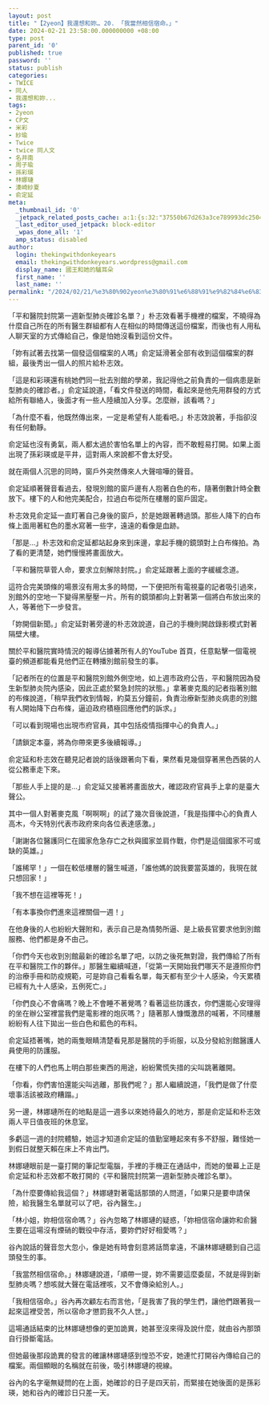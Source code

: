 ```yaml
---
layout: post
title: "【2yeon】我還想和妳… 20. 「我當然相信宿命。」"
date: 2024-02-21 23:58:00.000000000 +08:00
type: post
parent_id: '0'
published: true
password: ''
status: publish
categories:
- TWICE
- 同人
- 我還想和妳...
tags:
- 2yeon
- CP文
- 米彩
- 紗瑜
- Twice
- twice 同人文
- 名井南
- 周子瑜
- 孫彩瑛
- 林娜璉
- 湊崎紗夏
- 俞定延
meta:
  _thumbnail_id: '0'
  _jetpack_related_posts_cache: a:1:{s:32:"37550b67d263a3ce789993dc25046c5f";a:2:{s:7:"expires";i:1736446869;s:7:"payload";a:6:{i:0;a:1:{s:2:"id";i:3992;}i:1;a:1:{s:2:"id";i:3985;}i:2;a:1:{s:2:"id";i:4059;}i:3;a:1:{s:2:"id";i:3953;}i:4;a:1:{s:2:"id";i:4048;}i:5;a:1:{s:2:"id";i:3941;}}}}
  _last_editor_used_jetpack: block-editor
  _wpas_done_all: '1'
  amp_status: disabled
author:
  login: thekingwithdonkeyears
  email: thekingwithdonkeyears.wordpress@gmail.com
  display_name: 國王和她的驢耳朵
  first_name: ''
  last_name: ''
permalink: "/2024/02/21/%e3%80%902yeon%e3%80%91%e6%88%91%e9%82%84%e6%83%b3%e5%92%8c%e5%a6%b3-20-%e3%80%8c%e6%88%91%e7%95%b6%e7%84%b6%e7%9b%b8%e4%bf%a1%e5%ae%bf%e5%91%bd%e3%80%82%e3%80%8d/"
---
```


「平和醫院封院第一週新型肺炎確診名單？」朴志效看著手機裡的檔案，不曉得為什麼自己所在的所有醫生群組都有人在相似的時間傳送這份檔案，而後也有人用私人聊天室的方式傳給自己，像是怕她沒看到這份文件。

「妳有試著去找第一個發這個檔案的人嗎」俞定延滑著全部有收到這個檔案的群組，最後秀出一個人的照片給朴志效。

「這是和彩瑛還有桃她們同一批去別館的學弟，我記得他之前負責的一個病患是新型肺炎的確診者。」俞定延說道，「看文件發送的時間，看起來是他先用群發的方式給所有聯絡人，後面才有一些人陸續加入分享。怎麼辦，該看嗎？」

「為什麼不看，他既然傳出來，一定是希望有人能看吧。」朴志效說著，手指卻沒有任何動靜。

俞定延也沒有勇氣，兩人都太過於害怕名單上的內容，而不敢輕易打開。如果上面出現了孫彩瑛或是平井，這對兩人來說都不會太好受。

就在兩個人沉思的同時，窗戶外突然傳來人大聲喧嘩的聲音。

俞定延順著聲音看過去，發現別館的窗戶邊有人抱著白色的布，隨著倒數計時全數放下。樓下的人和他完美配合，拉過白布從所在樓層的窗戶固定。

朴志效見俞定延一直盯著自己身後的窗戶，於是她跟著轉過頭。那些人降下的白布條上面用著紅色的墨水寫著一些字，遠遠的看像是血跡。

「那是...」朴志效和俞定延都站起身來到床邊，拿起手機的鏡頭對上白布條拍。為了看的更清楚，她們慢慢將畫面放大。

「平和醫院草菅人命，要求立刻解除封院。」俞定延跟著上面的字緩緩念道。

這符合完美頭條的場景沒有用太多的時間，一下便把所有電視臺的記者吸引過來，別館外的空地一下變得黑壓壓一片。所有的鏡頭都向上對著第一個將白布放出來的人，等著他下一步發言。

「妳開個新聞。」俞定延對著旁邊的朴志效說道，自己的手機則開啟錄影模式對著隔壁大樓。

關於平和醫院實時情況的報導佔據著所有人的YouTube 首頁，任意點擊一個電視臺的頻道都能看見他們正在轉播別館前發生的事。

「記者所在的位置是平和醫院別館外側空地，如上週市政府公告，平和醫院因為發生新型肺炎院內感染，因此正處於緊急封院的狀態。」拿著麥克風的記者指著別館的布條說道，「稍早我們收到情報，約莫五分鐘前，負責治療新型肺炎病患的別館有人開始降下白布條，逼迫政府積極回應他們的訴求。」

「可以看到現場也出現市府官員，其中包括疫情指揮中心的負責人。」

「請鎖定本臺，將為你帶來更多後續報導。」

俞定延和朴志效在聽見記者說的話後跟著向下看，果然看見幾個穿著黑色西裝的人從公務車走下來。

「那些人手上提的是...」俞定延又接著將畫面放大，確認政府官員手上拿的是臺大聲公。

其中一個人對著麥克風「啊啊啊」的試了幾次音後說道，「我是指揮中心的負責人高木，今天特別代表市政府來向各位表達感激。」

「謝謝各位醫護同仁在國家危急存亡之秋與國家並肩作戰，你們是這個國家不可或缺的英雄。」

「誰稀罕！」一個在較低樓層的醫生喊道，「誰他媽的說我要當英雄的，我現在就只想回家！」

「我不想在這裡等死！」

「有本事換你們進來這裡關個一週！」

在他身後的人也紛紛大聲附和，表示自己是為情勢所逼、是上級長官要求他到別館服務、他們都是身不由己。

「你們今天也收到別館最新的確診名單了吧，以防之後死無對證，我們傳給了所有在平和醫院工作的夥伴。」那醫生繼續喊道，「從第一天開始我們哪天不是遵照你們的治療手冊和防疫規範，可是妳自己看看名單，每天都有至少十人感染，今天累積已經有九十人感染，五例死亡。」

「你們良心不會痛嗎？晚上不會睡不著覺嗎？看著這些防護衣，你們還能心安理得的坐在辦公室裡當我們是電影裡的炮灰嗎？」隨著那人慷慨激昂的喊著，不同樓層紛紛有人往下拋出一些白色和藍色的布料。

俞定延捂著嘴，她的兩隻眼睛清楚看見那是醫院的手術服，以及分發給別館醫護人員使用的防護服。

在樓下的人們也馬上明白那些東西的用途，紛紛驚慌失措的尖叫跳著離開。

「你看，你們害怕還能尖叫逃離，那我們呢？」那人繼續說道，「我們是做了什麼壞事活該被政府糟蹋。」

另一邊，林娜璉所在的地點是這一週多以來她待最久的地方，那是俞定延和朴志效兩人平日值夜班的休息室。

多虧這一週的封院體驗，她這才知道俞定延的值勤室睡起來有多不舒服，難怪她一到假日就整天賴在床上不肯出門。

林娜璉眼前是一臺打開的筆記型電腦，手裡的手機正在通話中，而她的螢幕上正是俞定延和朴志效都不敢打開的《平和醫院封院第一週新型肺炎確診名單》。

「為什麼要傳給我這個？」林娜璉對著電話那頭的人問道，「如果只是要申請保險，給我醫生名單就可以了吧，谷內醫生。」

「林小姐，妳相信宿命嗎？」谷內忽略了林娜璉的疑惑，「妳相信宿命讓妳和俞醫生要在這場沒有煙硝的戰役中存活，要妳們好好相愛嗎？」

谷內說話的聲音忽大忽小，像是她有時會刻意將話筒拿遠，不讓林娜璉聽到自己這頭發生的事。

「我當然相信宿命。」林娜璉說道，「順帶一提，妳不需要這麼委屈，不就是得到新型肺炎嗎？想咳就大聲在電話裡咳，又不會傳染給別人。」

「我相信宿命。」谷內再次顧左右而言他，「是我害了我的學生們，讓他們跟著我一起來這裡受苦，所以宿命才懲罰我不久人世。」

這場通話結束的比林娜璉想像的更加詭異，她甚至沒來得及說什麼，就由谷內那頭自行掛斷電話。

但她最後那段詭異的發言的確讓林娜璉感到惶恐不安，她連忙打開谷內傳給自己的檔案。兩個顯眼的名稱就在前後，吸引林娜璉的視線。

谷內的名字毫無疑問的在上面，她確診的日子是四天前，而緊接在她後面的是孫彩瑛，她和谷內的確診日只差一天。
